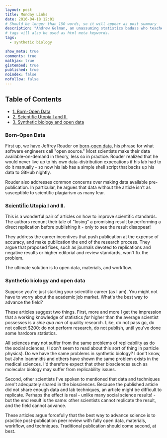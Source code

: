 ```yaml
---
layout: post
title: Monday Links
date: 2016-04-18 12:01
# Should be longer than 150 words, so it will appear as post summary
description: "Andrew Gelman, an unassuming statistics badass who teaches at Columbia, highlighted several excellent papers on his blog. File these short summaries under 'how to fix science'."
# tags will also be used as html meta keywords.
tags:
  - synthetic biology

show_meta: true
comments: true
mathjax: true
gistembed: true
published: true
noindex: false
nofollow: false
---
```


<div id="table-of-contents">
<h2>Table of Contents</h2>
<div id="text-table-of-contents">
<ul>
<li><a href="#orgheadline1">1. Born-Open Data</a></li>
<li><a href="#orgheadline2">2. Scientific Utopia I and II.</a></li>
<li><a href="#orgheadline3">3. Synthetic biology and open data</a></li>
</ul>
</div>
</div>

### Born-Open Data

First up, we have Jeffrey Rouder on [born-open data](http://pcl.missouri.edu/sites/default/files/r_1.pdf), his phrase for what software engineers call "open source."
Most scientists make their data available-on-demand in theory, less so in practice. Rouder realized that he would
never live up to his own data-distribution expecations if his lab had to do it manually - so now his lab has a simple
shell script that backs up his data to GitHub nightly.

Rouder also addresses common concerns over making data available pre-publication. In particular, he argues that 
data without the article isn't as susceptible to scientific plagiarism as many fear.

### [Scientific Utopia I](http://papers.ssrn.com/sol3/papers.cfm?abstract_id=2051047) and [II](http://pps.sagepub.com/content/7/6/615.full).

This is a wonderful pair of articles on how to improve scientific standards. The authors recount their tale of "losing"
a promising result by performing a direct replication before publishing it - only to see the result disappear!

They address the career incentives that push publication at the expense of accuracy, and make publication the end of the
research process. They argue that proposed fixes, such as journals devoted to replications and negative results or higher
editorial and review standards, won't fix the problem.

The ultimate solution is to open data, materials, and workflow.

### Synthetic biology and open data

Suppose you're just starting your scientific career (as I am). You might not have to worry about the academic job market.
What's the best way to advance the field? 

These articles suggest two things. First, more and more I get the impression that a working knowledge of statistics *far* 
higher than the average scientist possesses is a *sine qua non* of quality research. Like, do not pass go, do not collect
$200: do not perform research, do not publish, until you've done some hardcore statistics.

All sciences may not suffer from the same problems of replicability as do the social sciences, (I don't seem to read 
about this sort of thing in particle physics). Do we have the same problems in synthetic biology? I don't know, but John Ioannnidis 
and others have shown the same problem exists in the medical sciences. I'd therefore expect that other biosciences such as 
molecular biology may suffer from replicability issues.

Second, other scientists I've spoken to mentioned that data and techniques aren't adequately shared in the biosciences.
Because the published article did not share enough data and lab techniques, an article might be difficult to replicate.
Perhaps the effect is real - unlike many social science results! - but the end result is the same: other scientists cannot
replicate the result, and the field cannot advance.

These articles argue forcefully that the best way to advance science is to practice post-publication peer review with fully
open data, materials, workflow, and techniques. Traditional publication should come second, at best.
